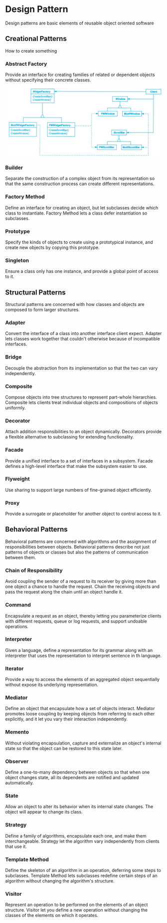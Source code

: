 # Design Pattern

Design patterns are basic elements of reusable object oriented software

## Creational Patterns

How to create something

### Abstract Factory

Provide an interface for creating families of related or dependent objects without specifying their concrete classes.

![abstract factory structure](https://raw.githubusercontent.com/qishan233/images/main/design-pattern/20240902092849.png)

### Builder

Separate the construction of a complex object from its representation so that the same construction process can create different representations.

### Factory Method

Define an interface for creating an object, but let subclasses decide which class to instantiate. Factory Method lets a class defer instantiation so subclasses.

### Prototype

Specify the kinds of objects to create using a prototypical instance, and create new objects by copying this prototype.

### Singleton

Ensure a class only has one instance, and provide a global point of access to it.

## Structural Patterns

Structural patterns are concerned with how classes and objects are composed to form larger structures.

### Adapter

Convert the interface of a class into another interface client expect. Adapter lets classes work together that couldn't otherwise because of incompatible interfaces.

### Bridge

Decouple the abstraction from its implementation so that the two can vary independently.

### Composite

Compose objects into tree structures to represent part-whole hierarchies. Composite lets clients treat individual objects and compositions of objects uniformly.

### Decorator

Attach addition responsibilities to an object dynamically. Decorators provide a flexible alternative to subclassing for extending functionality.

### Facade

Provide a unified interface to a set of interfaces in a subsystem. Facade defines a high-level interface that make the subsystem easier to use.

### Flyweight

Use sharing to support large numbers of fine-grained object efficiently.

### Proxy

Provide a surrogate or placeholder for another object to control access to it.

## Behavioral Patterns

Behavioral patterns are concerned with algorithms and the assignment of responsibilities between objects. Behavioral patterns describe not just patterns of objects or classes but also the patterns of communication between them.

### Chain of Responsibility

Avoid coupling the sender of a request to its receiver by giving more than one object a chance to handle the request. Chain the receiving objects and pass the request along the chain until an object handle it.

### Command

Encapsulate a request as an object, thereby letting you parameterize clients with different requests, queue or log requests, and support undoable operations.

### Interpreter

Given a language, define a representation for its grammar along with an interpreter that uses the representation to interpret sentence in th language.

### Iterator

Provide a way to access the elements of an aggregated object sequentially without expose its underlying representation.

### Mediator

Define an object that encapsulate how a set of objects interact. Mediator promotes loose coupling by keeping objects from referring to each other explicitly, and it let you vary their interaction independently.

### Memento

Without violating encapsulation, capture and externalize an object's internal state so that the object can be restored to this state later.

### Observer

Define a one-to-many dependency between objects so that when one object changes state, all its dependents are notified and updated automatically.

### State

Allow an object to alter its behavior when its internal state changes. The object will appear to change its class.

### Strategy

Define a family of algorithms, encapsulate each one, and make them interchangeable. Strategy let the algorithm vary independently from clients that use it.

### Template Method

Define the skeleton of an algorithm in an operation, deferring some steps to subclasses. Template Method lets subclasses redefine certain steps of an algorithm without changing the algorithm's structure.

### Visitor

Represent an operation to be performed on the elements of an object structure. Visitor let you define a new operation without changing the classes of the elements on which it operates.

